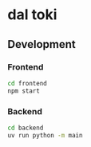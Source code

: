# dal toki


## Development

### Frontend

```bash
cd frontend
npm start
```

### Backend

```bash
cd backend
uv run python -m main
```
